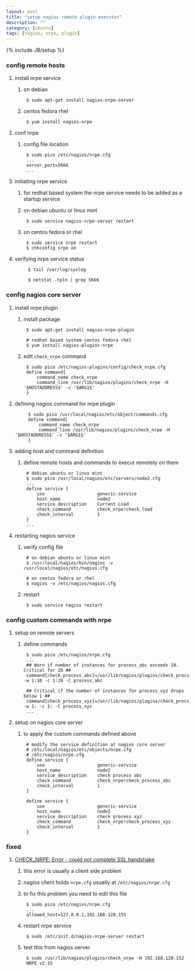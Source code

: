 ```yaml
---
layout: post
title: "setup nagios remote plugin executor"
description: ""
category: [ubuntu]
tags: [nagios, nrpe, plugin]
---
```

{% include JB/setup %}


### config remote hosts

1. install nrpe service

    1. on debian

            $ sudo apt-get install nagios-nrpe-server

    1. centos fedora rhel

            $ yum install nagios-nrpe

1. conf nrpe

    1. config file location

            $ sudo pico /etc/nagios/nrpe.cfg
            ...
            server_port=5666
            ...

1. initiating nrpe service

    1. for redhat based system the nrpe service needs to be added as a startup service

    1. on debian ubuntu or linux mint

            $ sudo service nagios-nrpe-server restart

    1. on centos fedora or rhel

            $ sudo service nrpe restart
            $ chkconfig nrpe on

1. verifying nrpe service status

            $ tail /var/log/syslog

            $ netstat -tpln | grep 5666

### config nagios core server

1. install nrpe plugin

    1. install package

            $ sudo apt-get install nagios-nrpe-plugin

            # redhat based system centos fedora rhel
            $ yum install nagios-plugins-nrpe

    1. edit `check_nrpe` command

            $ sudo pico /etc/nagios-plugins/config/check_nrpe.cfg
            define command{
                command_name check_nrpe
                command_line /usr/lib/nagios/plugins/check_nrpe -H '$HOSTADDRESS$' -c '$ARG1$'
            }

1. defining nagios command for nrpe plugin

            $ sudo pico /usr/local/nagios/etc/object/commands.cfg
            define command{
                command_name check_nrpe
                command_line /usr/lib/nagios/plugins/check_nrpe -H '$HOSTADDRESS$' -c '$ARG1$'
            }

1. adding host and command definition

    1. define remote hosts and commands to execut remotely on them

            # debian ubuntu or linux mint
            $ sudo pico /usr/local/nagios/etc/servers/node2.cfg
            ...
            define service {
                use                    generic-service
                host_name              node2
                service_description    Current Load
                check_command          check_nrpe!check_load
                check_interval         1
            }
            ...

1. restarting nagios service

    1. verify config file

            # on debian ubuntu or linux mint
            $ /usr/local/nagios/bin/nagios -v /usr/local/nagios/etc/nagios.cfg

            # on centos fedora or rhel
            $ nagios -v /etc/nagios/nagios.cfg

    1. restart

            $ sudo service nagios restart

### config custom commands with nrpe

1. setup on remote servers

    1. define commands

            $ sudo pico /etc/nagios/nrpe.cfg
            ...
            ## Warn if number of instances for process_abc exceeds 10. Critical for 20 ##
            command[check_process_abc]=/usr/lib/nagios/plugins/check_procs -w 1:10 -c 1:20 -C process_abc

            ## Critical if the number of instances for process_xyz drops below 1 ##
            command[check_process_xyz]=/usr/lib/nagios/plugins/check_procs -w 1: -c 1: -C process_xyz
            ...

1. setup on nagios core server

    1. to apply the custom commands defined above

            # modify the service definition at nagios core server
            # /etc/local/nagios/etc/objects/nrpe.cfg
            # /etc/nagios/nrpe.cfg
            define service {
                use                    generic-service
                host_name              node2
                service_description    check process abc
                check_command          check_nrpe!check_process_abc
                check_interval         1
            }

            define service {
                use                    generic-service
                host_name              node2
                service_description    check process xyz
                check_command          check_nrpe!check_process_xyz
                check_interval         1
            }

### fixed

1. [CHECK_NRPE: Error - could not complete SSL handshake](http://geekpeek.net/could-not-complete-ssl-handshake/)

    1. this error is usually a client side problem

    1. nagios client holds `nrpe.cfg` usually at `/etc/nagios/nrpe.cfg`

    1. to fix this problem you need to edit this file

            $ sudo pico /etc/nagios/nrpe.cfg
            ...
            allowed_host=127.0.0.1,192.168.120.155

    1. restart nrpe service

            $ sudo /etc/init.d/nagios-nrpe-server restart

    1. test this from nagios server

            $ sudo /usr/lib/nagios/plugins/check_nrpe -H 192.168.120.152
            NRPE v2.15